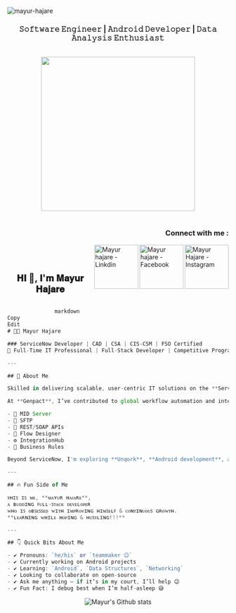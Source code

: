 <p align="left"> <img src="https://komarev.com/ghpvc/?username=mayur-hajare" alt="mayur-hajare" /> </p>

  <p>
  <h3 align="center">𝚂𝚘𝚏𝚝𝚠𝚊𝚛𝚎 𝙴𝚗𝚐𝚒𝚗𝚎𝚎𝚛 | 𝙰𝚗𝚍𝚛𝚘𝚒𝚍 𝙳𝚎𝚟𝚎𝚕𝚘𝚙𝚎𝚛 | 𝙳𝚊𝚝𝚊 𝙰𝚗𝚊𝚕𝚢𝚜𝚒𝚜 𝙴𝚗𝚝𝚑𝚞𝚜𝚒𝚊𝚜𝚝
</h3></p>
  <p align="center">
<br><img src="https://github.com/mayur-hajare/mayur-hajare/blob/89df1e85aaf14ad8840da3b4d27ce48deab46581/yoga_dev.gif" width="350px"><br><br>
</p>
<h3 align="right">Connect with me :</h3>
<a href="https://instagram.com/mayur_hajare28">
  <img align="right" alt="Mayur Hajare - Instagram" width="100px" src="https://img.shields.io/badge/instagram-%23E4405F.svg?&style=for-the-badge&logo=instagram&logoColor=white"/>
</a>
<a href="https://www.linkedin.com/in/mayur-hajare-6583611b3/">
  <img align="right" alt="Mayur hajare - Facebook" width="100px" src="https://img.shields.io/badge/linkedin-%230077B5.svg?&style=for-the-badge&logo=linkedin&logoColor=white"/>
</a>
<a href="https://www.linkedin.com/in/mayur-hajare-6583611b3/">
  <img align="right" alt="Mayur hajare - Linkdin" width="100px" src="https://img.shields.io/badge/gmail-%23D14836.svg?&style=for-the-badge&logo=gmail&logoColor=white"/>
</a>
<br/>
<br/>
<h2 align="center">𝐇𝐈 👋, 𝐈'𝐦 𝐌𝐚𝐲𝐮𝐫 𝐇𝐚𝐣𝐚𝐫𝐞 </h1>


```js

               markdown
Copy
Edit
# 👨‍💻 Mayur Hajare

### ServiceNow Developer | CAD | CSA | CIS-CSM | FSO Certified  
🚀 Full-Time IT Professional | Full-Stack Developer | Competitive Programmer | Tech Explorer

---

## 🚀 About Me

Skilled in delivering scalable, user-centric IT solutions on the **ServiceNow platform**, with deep expertise in **ITSM**, **CSM**, and **FSM** implementations.

At **Genpact**, I’ve contributed to global workflow automation and integration using:

- 🔧 MID Server
- 🔐 SFTP
- 🔗 REST/SOAP APIs
- 🔄 Flow Designer
- ⚙️ IntegrationHub
- 🧠 Business Rules

Beyond ServiceNow, I'm exploring **Unqork**, **Android development**, and emerging tech like **AR/VR**—always pushing boundaries and bridging innovation with practical outcomes.

---

## 🔥 Fun Side of Me

ᴛʜɪꜱ ɪꜱ ᴍᴇ, **ᴍᴀʏᴜʀ ʜᴀᴊᴀʀᴇ**,  
ᴀ ʙᴜᴅᴅɪɴɢ ꜰᴜʟʟ-ꜱᴛᴀᴄᴋ ᴅᴇᴠᴇʟᴏᴘᴇʀ  
ᴡʜᴏ ɪꜱ ᴏʙꜱᴇꜱꜱᴇᴅ ᴡɪᴛʜ ɪᴍᴘʀᴏᴠɪɴɢ ʜɪᴍꜱᴇʟꜰ & ᴄᴏɴᴛɪɴᴜᴏᴜꜱ ɢʀᴏᴡᴛʜ.  
**ʟᴇᴀʀɴɪɴɢ ᴡʜɪʟᴇ ʜᴏᴘɪɴɢ & ʜᴜꜱᴛʟɪɴɢ!!!**

---

## 👇 Quick Bits About Me

- ✔ Pronouns: `he/his` or `teammaker 😉`
- ✔ Currently working on Android projects
- ✔ Learning: `Android`, `Data Structures`, `Networking`
- ✔ Looking to collaborate on open-source
- ✔ Ask me anything — if it’s in my court, I’ll help 😉
- ✔ Fun Fact: I debug best when I’m half-asleep 😅
```
</center>
  <p align="center">
   <img src="https://github-readme-stats.vercel.app/api?username=mayur-hajare&show_icons=true&border=true&count_private=true" alt="Mayur's Github stats" align="center">
</p>
<br>


